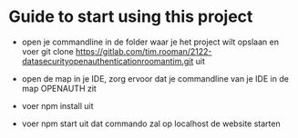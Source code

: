 # Guide to start using this project

- open je commandline in de folder waar je het project wilt opslaan en voer git clone https://gitlab.com/tim.rooman/2122-datasecurityopenauthenticationroomantim.git uit

- open de map in je IDE, zorg ervoor dat je commandline van je IDE in de map OPENAUTH zit

- voer npm install uit

- voer npm start uit dat commando zal op localhost de website starten
